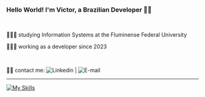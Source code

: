 

<div align="left">
  <h3>Hello World! I'm Victor, a Brazilian Developer 👋🏼</h3>

  <br>
  
  <p>👨🏼‍🎓 studying Information Systems at the Fluminense Federal University</p>
  <p>👨🏼‍💻 working as a developer since 2023</p>
</div>

<br>

✍🏼 contact me: ![Linkedin]("https://www.linkedin.com/in/ornelasvp/") | ![E-mail]("https://mail.google.com/mail/u/0/?fs=1&tf=cm&source=mailto&to=victorornelas.dev@proton.me")

---

[![My Skills](https://skillicons.dev/icons?i=ts,js,python,nodejs,express,react,postgres,mysql,docker,html,css,linux)](https://skillicons.dev)
